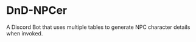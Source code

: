 # DnD-NPCer
A Discord Bot that uses multiple tables to generate NPC character details when invoked.
